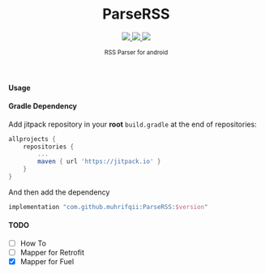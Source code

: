 <p align="center">
  <h1 align="center">ParseRSS</h1>
</p>
<p align="center">
  <a href="https://jitpack.io/#muhrifqii/ParseRSS">
    <img src="https://jitpack.io/v/muhrifqii/ParseRSS.svg" />
  </a>
  <a href="https://github.com/muhrifqii/ParseRSS/blob/master/LICENSE">
    <img src="https://img.shields.io/badge/license-MIT-BLUE.svg" />
  </a>  
  <a href="#">
    <img src="https://img.shields.io/badge/API-14-ORANGE.svg" />
  </a>
</p>
<div align="center"><sup>RSS Parser for android<sup></div>
<br/>
<br/>

#### Usage

#### Gradle Dependency

Add jitpack repository in your **root** `build.gradle` at the end of repositories:
```gradle
allprojects {
    repositories {
        ...
        maven { url 'https://jitpack.io' }
    }
}
```
And then add the dependency
```gradle
implementation "com.github.muhrifqii:ParseRSS:$version"
```

#### TODO
- [ ] How To
- [ ] Mapper for Retrofit
- [x] Mapper for Fuel